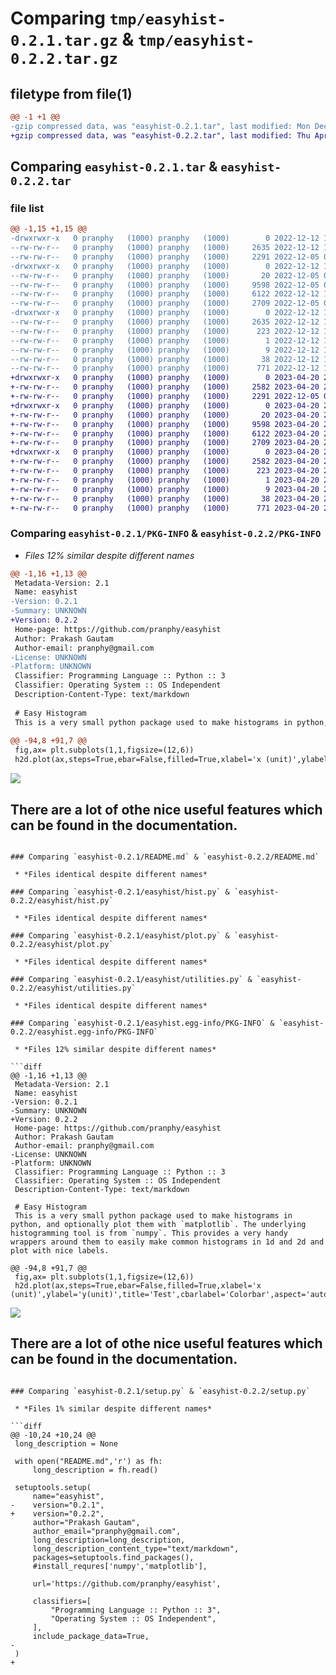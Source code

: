 # Comparing `tmp/easyhist-0.2.1.tar.gz` & `tmp/easyhist-0.2.2.tar.gz`

## filetype from file(1)

```diff
@@ -1 +1 @@
-gzip compressed data, was "easyhist-0.2.1.tar", last modified: Mon Dec 12 17:01:14 2022, max compression
+gzip compressed data, was "easyhist-0.2.2.tar", last modified: Thu Apr 20 22:50:47 2023, max compression
```

## Comparing `easyhist-0.2.1.tar` & `easyhist-0.2.2.tar`

### file list

```diff
@@ -1,15 +1,15 @@
-drwxrwxr-x   0 pranphy   (1000) pranphy   (1000)        0 2022-12-12 17:01:14.310219 easyhist-0.2.1/
--rw-rw-r--   0 pranphy   (1000) pranphy   (1000)     2635 2022-12-12 17:01:14.310219 easyhist-0.2.1/PKG-INFO
--rw-rw-r--   0 pranphy   (1000) pranphy   (1000)     2291 2022-12-05 06:07:28.000000 easyhist-0.2.1/README.md
-drwxrwxr-x   0 pranphy   (1000) pranphy   (1000)        0 2022-12-12 17:01:14.310219 easyhist-0.2.1/easyhist/
--rw-rw-r--   0 pranphy   (1000) pranphy   (1000)       20 2022-12-05 06:07:28.000000 easyhist-0.2.1/easyhist/__init__.py
--rw-rw-r--   0 pranphy   (1000) pranphy   (1000)     9598 2022-12-05 06:07:28.000000 easyhist-0.2.1/easyhist/hist.py
--rw-rw-r--   0 pranphy   (1000) pranphy   (1000)     6122 2022-12-12 16:27:47.000000 easyhist-0.2.1/easyhist/plot.py
--rw-rw-r--   0 pranphy   (1000) pranphy   (1000)     2709 2022-12-05 06:07:28.000000 easyhist-0.2.1/easyhist/utilities.py
-drwxrwxr-x   0 pranphy   (1000) pranphy   (1000)        0 2022-12-12 17:01:14.310219 easyhist-0.2.1/easyhist.egg-info/
--rw-rw-r--   0 pranphy   (1000) pranphy   (1000)     2635 2022-12-12 17:01:14.000000 easyhist-0.2.1/easyhist.egg-info/PKG-INFO
--rw-rw-r--   0 pranphy   (1000) pranphy   (1000)      223 2022-12-12 17:01:14.000000 easyhist-0.2.1/easyhist.egg-info/SOURCES.txt
--rw-rw-r--   0 pranphy   (1000) pranphy   (1000)        1 2022-12-12 17:01:14.000000 easyhist-0.2.1/easyhist.egg-info/dependency_links.txt
--rw-rw-r--   0 pranphy   (1000) pranphy   (1000)        9 2022-12-12 17:01:14.000000 easyhist-0.2.1/easyhist.egg-info/top_level.txt
--rw-rw-r--   0 pranphy   (1000) pranphy   (1000)       38 2022-12-12 17:01:14.310219 easyhist-0.2.1/setup.cfg
--rw-rw-r--   0 pranphy   (1000) pranphy   (1000)      771 2022-12-12 16:55:01.000000 easyhist-0.2.1/setup.py
+drwxrwxr-x   0 pranphy   (1000) pranphy   (1000)        0 2023-04-20 22:50:47.425365 easyhist-0.2.2/
+-rw-rw-r--   0 pranphy   (1000) pranphy   (1000)     2582 2023-04-20 22:50:47.425365 easyhist-0.2.2/PKG-INFO
+-rw-rw-r--   0 pranphy   (1000) pranphy   (1000)     2291 2022-12-05 06:07:28.000000 easyhist-0.2.2/README.md
+drwxrwxr-x   0 pranphy   (1000) pranphy   (1000)        0 2023-04-20 22:50:47.425365 easyhist-0.2.2/easyhist/
+-rw-rw-r--   0 pranphy   (1000) pranphy   (1000)       20 2023-04-20 22:50:30.000000 easyhist-0.2.2/easyhist/__init__.py
+-rw-rw-r--   0 pranphy   (1000) pranphy   (1000)     9598 2023-04-20 22:50:30.000000 easyhist-0.2.2/easyhist/hist.py
+-rw-rw-r--   0 pranphy   (1000) pranphy   (1000)     6122 2023-04-20 22:50:30.000000 easyhist-0.2.2/easyhist/plot.py
+-rw-rw-r--   0 pranphy   (1000) pranphy   (1000)     2709 2023-04-20 22:50:30.000000 easyhist-0.2.2/easyhist/utilities.py
+drwxrwxr-x   0 pranphy   (1000) pranphy   (1000)        0 2023-04-20 22:50:47.425365 easyhist-0.2.2/easyhist.egg-info/
+-rw-rw-r--   0 pranphy   (1000) pranphy   (1000)     2582 2023-04-20 22:50:47.000000 easyhist-0.2.2/easyhist.egg-info/PKG-INFO
+-rw-rw-r--   0 pranphy   (1000) pranphy   (1000)      223 2023-04-20 22:50:47.000000 easyhist-0.2.2/easyhist.egg-info/SOURCES.txt
+-rw-rw-r--   0 pranphy   (1000) pranphy   (1000)        1 2023-04-20 22:50:47.000000 easyhist-0.2.2/easyhist.egg-info/dependency_links.txt
+-rw-rw-r--   0 pranphy   (1000) pranphy   (1000)        9 2023-04-20 22:50:47.000000 easyhist-0.2.2/easyhist.egg-info/top_level.txt
+-rw-rw-r--   0 pranphy   (1000) pranphy   (1000)       38 2023-04-20 22:50:47.425365 easyhist-0.2.2/setup.cfg
+-rw-rw-r--   0 pranphy   (1000) pranphy   (1000)      771 2023-04-20 22:49:33.000000 easyhist-0.2.2/setup.py
```

### Comparing `easyhist-0.2.1/PKG-INFO` & `easyhist-0.2.2/PKG-INFO`

 * *Files 12% similar despite different names*

```diff
@@ -1,16 +1,13 @@
 Metadata-Version: 2.1
 Name: easyhist
-Version: 0.2.1
-Summary: UNKNOWN
+Version: 0.2.2
 Home-page: https://github.com/pranphy/easyhist
 Author: Prakash Gautam
 Author-email: pranphy@gmail.com
-License: UNKNOWN
-Platform: UNKNOWN
 Classifier: Programming Language :: Python :: 3
 Classifier: Operating System :: OS Independent
 Description-Content-Type: text/markdown
 
 # Easy Histogram
 This is a very small python package used to make histograms in python, and optionally plot them with `matplotlib`. The underlying histogramming tool is from `numpy`. This provides a very handy wrappers around them to easily make common histograms in 1d and 2d and plot with nice labels.
 
@@ -94,8 +91,7 @@
 fig,ax= plt.subplots(1,1,figsize=(12,6))
 h2d.plot(ax,steps=True,ebar=False,filled=True,xlabel='x (unit)',ylabel='y(unit)',title='Test',cbarlabel='Colorbar',aspect='auto',cmin=1)
 ```
 
 ![](images/gaussian-hist-05.png)
 
 There are a lot of othe nice useful features which can be found in the documentation.
-
```

### Comparing `easyhist-0.2.1/README.md` & `easyhist-0.2.2/README.md`

 * *Files identical despite different names*

### Comparing `easyhist-0.2.1/easyhist/hist.py` & `easyhist-0.2.2/easyhist/hist.py`

 * *Files identical despite different names*

### Comparing `easyhist-0.2.1/easyhist/plot.py` & `easyhist-0.2.2/easyhist/plot.py`

 * *Files identical despite different names*

### Comparing `easyhist-0.2.1/easyhist/utilities.py` & `easyhist-0.2.2/easyhist/utilities.py`

 * *Files identical despite different names*

### Comparing `easyhist-0.2.1/easyhist.egg-info/PKG-INFO` & `easyhist-0.2.2/easyhist.egg-info/PKG-INFO`

 * *Files 12% similar despite different names*

```diff
@@ -1,16 +1,13 @@
 Metadata-Version: 2.1
 Name: easyhist
-Version: 0.2.1
-Summary: UNKNOWN
+Version: 0.2.2
 Home-page: https://github.com/pranphy/easyhist
 Author: Prakash Gautam
 Author-email: pranphy@gmail.com
-License: UNKNOWN
-Platform: UNKNOWN
 Classifier: Programming Language :: Python :: 3
 Classifier: Operating System :: OS Independent
 Description-Content-Type: text/markdown
 
 # Easy Histogram
 This is a very small python package used to make histograms in python, and optionally plot them with `matplotlib`. The underlying histogramming tool is from `numpy`. This provides a very handy wrappers around them to easily make common histograms in 1d and 2d and plot with nice labels.
 
@@ -94,8 +91,7 @@
 fig,ax= plt.subplots(1,1,figsize=(12,6))
 h2d.plot(ax,steps=True,ebar=False,filled=True,xlabel='x (unit)',ylabel='y(unit)',title='Test',cbarlabel='Colorbar',aspect='auto',cmin=1)
 ```
 
 ![](images/gaussian-hist-05.png)
 
 There are a lot of othe nice useful features which can be found in the documentation.
-
```

### Comparing `easyhist-0.2.1/setup.py` & `easyhist-0.2.2/setup.py`

 * *Files 1% similar despite different names*

```diff
@@ -10,24 +10,24 @@
 long_description = None
 
 with open("README.md",'r') as fh:
     long_description = fh.read()
 
 setuptools.setup(
     name="easyhist",
-    version="0.2.1",
+    version="0.2.2",
     author="Prakash Gautam",
     author_email="pranphy@gmail.com",
     long_description=long_description,
     long_description_content_type="text/markdown",
     packages=setuptools.find_packages(),
     #install_requres['numpy','matplotlib'],
 
     url='https://github.com/pranphy/easyhist',
 
     classifiers=[
         "Programming Language :: Python :: 3",
         "Operating System :: OS Independent",
     ],
     include_package_data=True,
-
 )
+
```

